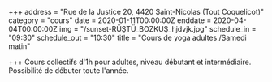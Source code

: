 +++
address = "Rue de la Justice 20, 4420 Saint-Nicolas (Tout Coquelicot)"
category = "cours"
date = 2020-01-11T00:00:00Z
enddate = 2020-04-04T00:00:00Z
img = "/sunset-RÜŞTÜ_BOZKUŞ_hjdvjk.jpg"
schedule_in = "09:30"
schedule_out = "10:30"
title = "Cours de yoga adultes /Samedi matin"

+++
Cours collectifs d'1h pour adultes, niveau débutant et intermédiaire. Possibilité de débuter toute l'année.